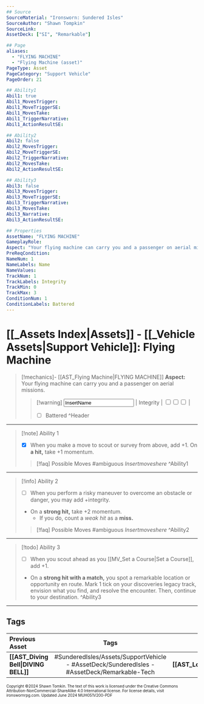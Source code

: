 ```yaml
---
## Source
SourceMaterial: "Ironsworn: Sundered Isles"
SourceAuthor: "Shawn Tompkin"
SourceLink: 
AssetDeck: ["SI", "Remarkable"]

## Page
aliases:
  - "FLYING MACHINE"
  - "Flying Machine (asset)"
PageType: Asset
PageCategory: "Support Vehicle"
PageOrder: 21

## Ability1
Abil1: true
Abil1_MovesTrigger: 
Abil1_MoveTriggerSE: 
Abil1_MovesTake: 
Abil1_TriggerNarrative: 
Abil1_ActionResultSE: 

## Ability2
Abil2: false
Abil2_MovesTrigger: 
Abil2_MoveTriggerSE: 
Abil2_TriggerNarrative: 
Abil2_MovesTake: 
Abil2_ActionResultSE: 

## Ability3
Abil3: false
Abil3_MovesTrigger: 
Abil3_MoveTriggerSE: 
Abil3_TriggerNarrative: 
Abil3_MovesTake: 
Abil3_Narrative: 
Abil3_ActionResultSE: 

## Properties
AssetName: "FLYING MACHINE"
GameplayRole: 
Aspect: "Your flying machine can carry you and a passenger on aerial missions."
PreReqCondition: 
NameNum: 1
NameLabels: Name
NameValues: 
TrackNum: 1
TrackLabels: Integrity
TrackMin: 0
TrackMax: 3
ConditionNum: 1
ConditionLabels: Battered
---
```

# [[_Assets Index|Assets]] - [[_Vehicle Assets|Support Vehicle]]: Flying Machine

> [!mechanics]- [[AST_Flying Machine|FLYING MACHINE]]
> **Aspect:** Your flying machine can carry you and a passenger on aerial missions.
> > [!warning] <input type=texbox value="InsertName"> | Integrity | <input type="checkbox" /><input type="checkbox" /><input type="checkbox" /> |
> > - [ ] Battered ^Header

___
> [!note] Ability 1
> - [x] When you make a move to scout or survey from above, add +1.
> On **a hit,** take +1 momentum. 
> > [!faq]  Possible Moves
> > #ambiguous _Insertmoveshere_ ^Ability1
___
> [!info] Ability 2
> - [ ] When you perform a risky maneuver to overcome an obstacle or danger, you may add +integrity.
> - On a **strong hit,** take +2 momentum.
> 	- If you do, count a _weak hit_ as a **miss.** 
> > [!faq]  Possible Moves
> > #ambiguous _Insertmoveshere_ ^Ability2
___
> [!todo] Ability 3
> - [ ] When you scout ahead as you [[MV_Set a Course|Set a Course]], add +1.
> - On a **strong hit with a match,** you spot a remarkable location or opportunity en route. Mark 1 tick on your discoveries legacy track, envision what you find, and resolve the encounter. Then, continue to your destination. ^Ability3
___
## Tags

| Previous Asset | Tags | Next Asset |
| :--- | :---: | ---: |
| **[[AST_Diving Bell\|DIVING BELL]]** | #SunderedIsles/Assets/SupportVehicle - #AssetDeck/SunderedIsles - #AssetDeck/Remarkable-Tech | **[[AST_Longboat\|LONGBOAT]]** |

<font size=-2>Copyright ©2024 Shawn Tomkin. The text of this work is licensed under the Creative Commons Attribution-NonCommercial-ShareAlike 4.0 International license. For license details, visit ironswornrpg.com. Updated June 2024 MUH051V200-PDF</font>